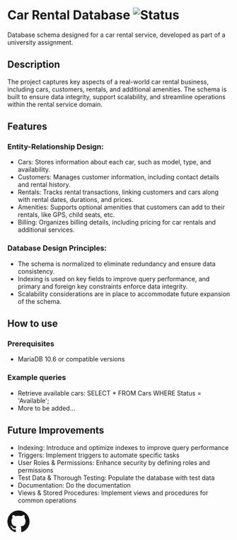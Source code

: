 # Car Rental Database ![Status](https://img.shields.io/badge/status-ONGOING-brightgreen)

Database schema designed for a car rental service, developed as part of a university assignment.

## Description

The project captures key aspects of a real-world car rental business, including cars, customers, rentals, and additional amenities. The schema is built to ensure data integrity, support scalability, and streamline operations within the rental service domain. 

## Features
### Entity-Relationship Design:
- Cars: Stores information about each car, such as model, type, and availability.
- Customers: Manages customer information, including contact details and rental history.
- Rentals: Tracks rental transactions, linking customers and cars along with rental dates, durations, and prices.
- Amenities: Supports optional amenities that customers can add to their rentals, like GPS, child seats, etc.
- Billing: Organizes billing details, including pricing for car rentals and additional services.
### Database Design Principles:
- The schema is normalized to eliminate redundancy and ensure data consistency.
- Indexing is used on key fields to improve query performance, and primary and foreign key constraints enforce data integrity.
- Scalability considerations are in place to accommodate future expansion of the schema.

## How to use
### Prerequisites
- MariaDB 10.6 or compatible versions

### Example queries
- Retrieve available cars: SELECT * FROM Cars WHERE Status = 'Available';
- More to be added…

## Future Improvements
- Indexing: Introduce and optimize indexes to improve query performance
- Triggers: Implement triggers to automate specific tasks
- User Roles & Permissions: Enhance security by defining roles and permissions
- Test Data & Thorough Testing: Populate the database with test data
- Documentation: Do the documentation
- Views & Stored Procedures: Implement views and procedures for common operations

<img src="https://github.com/github/explore/raw/main/topics/github/github.png" alt=" " height="50">
